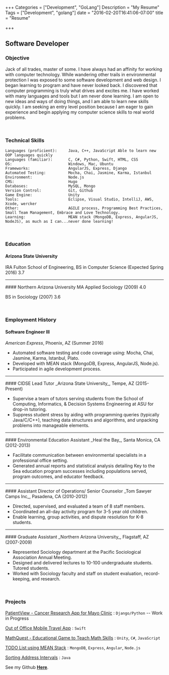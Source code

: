 +++
Categories = ["Development", "GoLang"]
Description = "My Resume"
Tags = ["Development", "golang"]
date = "2016-02-20T16:41:06-07:00"
title = "Resume"

+++

## Software Developer 

### Objective
Jack of all trades, master of some. I have always had an affinity for working with computer technology. While wandering other trails in environmental protection l was exposed to some software development and web design. I began learning to program and have never looked back. 
I discovered that computer programming is truly what drives and excites me. I have worked with many languages and tools but I am never done learning. I am open to new ideas and ways of doing things, and I am able to learn new skills quickly. I am seeking an entry level position because I am eager to gain experience and begin applying my computer science skills to real world problems. 

<br>

### Technical Skills
	Languages (proficient): 	Java, C++, JavaScript Able to learn new OOP languages quickly
	Languages (familiar):		C, C#, Python, Swift, HTML, CSS
	OS:							Windows, Mac, Ubuntu
	Frameworks:					AngularJS, Express, Django 
	Automated Testing:			Mocha, Chai, Jasmine, Karma, Istanbul
	Environment:				Node.js
	CMS: 						Hugo
	Databases:					MySQL, Mongo
	Version Control:			Git, Github
	Game Engine:				Unity
	Tools:						Eclipse, Visual Studio, IntelliJ, AWS, Xcode, wercker
	Other:						AGILE process, Programming Best Practices, Small Team Management, Embrace and Love Technology. 
	Learning:					MEAN stack (MongoDB, Express, AngularJS, NodeJS), as much as I can...never done learning!

<br>

### Education
#### Arizona State University
IRA Fulton School of Engineering, BS in Computer Science (Expected Spring 2016) 3.7
<hr>
#### Northern Arizona University
MA Applied Sociology (2009) 4.0 

BS in Sociology (2007) 3.6

<br>

### Employment History
#### Software Engineer III
_American Express_, Phoenix, AZ (Summer 2016)
<ul>
	<li> Automated software testing and code coverage using: Mocha, Chai, Jasmine, Karma, Istanbul, Plato. </li>
	<li> Developed with MEAN stack (MongoDB, Express, AngularJS, Node.js).</li> 
	<li> Participated in agile development process.</li> 
</ul>
<hr>
#### CIDSE Lead Tutor 
_Arizona State University_, Tempe, AZ (2015-Present)
<ul>
	<li> Supervise a team of tutors serving students from the School of Computing, Informatics, & Decision Systems Engineering at ASU for drop-in tutoring.</li>
	<li> Suppress student stress by aiding with programming queries (typically Java/C/C++), teaching data structures and algorithms, and unpacking problems into manageable elements.</li> 
</ul>
<hr>
#### Environmental Education Assistant 
_Heal the Bay_, Santa Monica, CA (2012-2013) 
<ul>
	<li> Facilitate communication between environmental specialists in a professional office setting.</li>
	<li> Generated annual reports and statistical analysis detailing Key to the Sea education program successes including populations served, program outcomes, and educator feedback.</li> 
</ul>
<hr>
#### Assistant Director of Operations/ Senior Counselor
_Tom Sawyer Camps Inc_, Pasadena, CA (2010-2012)
<ul>
	<li> Directed, supervised, and evaluated a team of 8 staff members.</li>
	<li> Coordinated an all-day activity program for 3-5 year old children.</li> 
	<li> Enable learning, group activities, and dispute resolution for K-8 students.</li> 
</ul>
<hr>
#### Graduate Assistant
_Northern Arizona University_, Flagstaff, AZ (2007-2009)
<ul>
	<li> Represented Sociology department at the Pacific Sociological Association Annual Meeting.</li>
	<li> Designed and delivered lectures to 10-100 undergraduate students. Tutored students.</li> 
	<li> Worked with Sociology faculty and staff on student evaluation, record-keeping, and research.</li> 
</ul>


<br>


### Projects

[PatientView - Cancer Research App for Mayo Clinic](http://hanshovanitz.com/post/Capstone3/) : `Django/Python` -- Work in Progress

[Out of Office Mobile Travel App](http://hanshovanitz.com/post/TravelApp/) : `Swift`

[MathQuest - Educational Game to Teach Math Skills](http://hanshovanitz.com/post/MathQuest/) : `Unity`, `C#`, `JavaScript`

[TODO List using MEAN Stack](http://hanshovanitz.com/post/MEAN/) : `MongoDB`, `Express`, `Angular`, `Node.js`

[Sorting Address Intervals](http://hanshovanitz.com/post/address/) : `Java` 


See my Github [**Here**](https://github.com/HansHovanitz).









	

